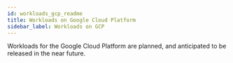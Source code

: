 ```yaml
---
id: workloads_gcp_readme
title: Workloads on Google Cloud Platform
sidebar_label: Workloads on GCP
---
```


Workloads for the Google Cloud Platform are planned, and anticipated to be released in the near future.
